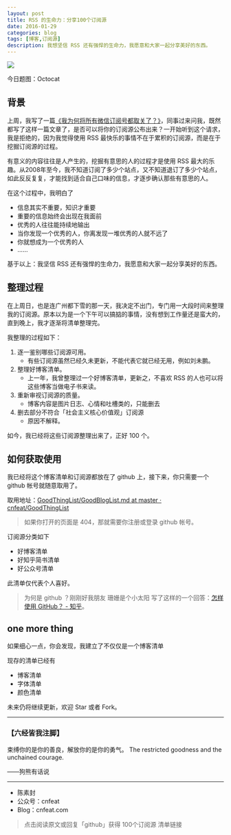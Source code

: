 ```yaml
---
layout: post
title: RSS 的生命力：分享100个订阅源
date: 2016-01-29
categories: blog
tags: [博客,订阅源]
description: 我想坚信 RSS 还有强悍的生命力，我愿意和大家一起分享美好的东西。
---
```


![](http://openmindclub.qiniudn.com/cnfeat/image/GithubOctocat1.jpg?imageMogr2/thumbnail/600x)


今日题图：Octocat

## 背景

上周，我写了一篇[《我为何将所有微信订阅号都取关了？》](http://mp.weixin.qq.com/s?__biz=MzA4MTQ0NDQxNg==&mid=402011079&idx=1&sn=e26a57a4a23145dab22b68bcf5ead0e6#rd)，同事过来问我，既然都写了这样一篇文章了，是否可以将你的订阅源公布出来？一开始听到这个请求，我是拒绝的，因为我觉得使用 RSS 最快乐的事情不在于累积的订阅源，而是在于挖掘订阅源的过程。

有意义的内容往往是人产生的，挖掘有意思的人的过程才是使用 RSS 最大的乐趣。从2008年至今，我不知道订阅了多少个站点，又不知道退订了多少个站点，如此反反复复，才能找到适合自己口味的信息，才逐步确认那些有意思的人。

在这个过程中，我明白了

- 信息其实不重要，知识才重要
- 重要的信息始终会出现在我面前
- 优秀的人往往能持续地输出
- 当你发现一个优秀的人，你离发现一堆优秀的人就不远了
- 你就想成为一个优秀的人
- ……

基于以上：我坚信 RSS 还有强悍的生命力，我愿意和大家一起分享美好的东西。

## 整理过程

在上周日，也是连广州都下雪的那一天，我决定不出门，专门用一大段时间来整理我的订阅源。原本以为是一个下午可以搞掂的事情，没有想到工作量还是蛮大的，直到晚上，我才逐渐将清单整理完。

我整理的过程如下：

1. 逐一鉴别哪些订阅源可用。
	+ 有些订阅源虽然已经久未更新，不能代表它就已经无用，例如刘未鹏。
1. 整理好博客清单。
	+ 上一年，我曾整理过一个好博客清单，更新之，不喜欢 RSS 的人也可以将这些博客当做电子书来读。
1. 重新审视订阅源的质量。
	+ 博客内容是图片日志、心情和吐槽类的，只能删去
1. 删去部分不符合「社会主义核心价值观」订阅源
	+ 原因不解释。


如今，我已经将这些订阅源整理出来了，正好 100 个。

## 如何获取使用

我已经将这个博客清单和订阅源都放在了 github 上，接下来，你只需要一个 github 帐号就随意取用了。

取用地址：[GoodThingList/GoodBlogList.md at master · cnfeat/GoodThingList](https://github.com/cnfeat/GoodThingList/blob/master/GoodBlogList.md)


>如果你打开的页面是 404，那就需要你注册或登录 github 帐号。



订阅源分类如下

- 好博客清单
- 好知乎简书清单
- 好公众号清单

此清单仅代表个人喜好。

>为何是 github ？刚刚好我朋友 珊姗是个小太阳 写了这样的一个回答：[怎样使用 GitHub？ - 知乎](https://www.zhihu.com/question/20070065)。


## one more thing

如果细心一点，你会发现，我建立了不仅仅是一个博客清单

现存的清单已经有

- 博客清单
- 字体清单
- 颜色清单

未来仍将继续更新，欢迎 Star 或者 Fork。



----

### **【六经皆我注脚】**


束缚你的是你的善良，解放你的是你的勇气。
The restricted goodness and the unchained courage.

——狗熊有话说



----

- 陈素封
- 公众号：cnfeat
- Blog：cnfeat.com

>点击阅读原文或回复「github」获得 100个订阅源 清单链接







